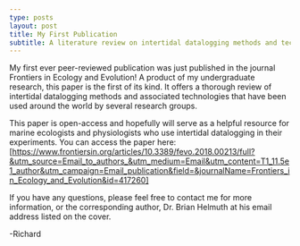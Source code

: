 ```yaml
---
type: posts
layout: post
title: My First Publication
subtitle: A literature review on intertidal datalogging methods and technologies
---
```

My first ever peer-reviewed publication was just published in the journal Frontiers in Ecology and Evolution! A product of my undergraduate research, this paper is the first of its kind. It offers a thorough review of intertidal datalogging methods and associated technologies that have been used around the world by several research groups. 

This paper is open-access and hopefully will serve as a helpful resource for marine ecologists and physiologists who use intertidal datalogging in their experiments. You can access the paper here: [https://www.frontiersin.org/articles/10.3389/fevo.2018.00213/full?&utm_source=Email_to_authors_&utm_medium=Email&utm_content=T1_11.5e1_author&utm_campaign=Email_publication&field=&journalName=Frontiers_in_Ecology_and_Evolution&id=417260]

If you have any questions, please feel free to contact me for more information, or the corresponding author, Dr. Brian Helmuth at his email address listed on the cover.

-Richard
